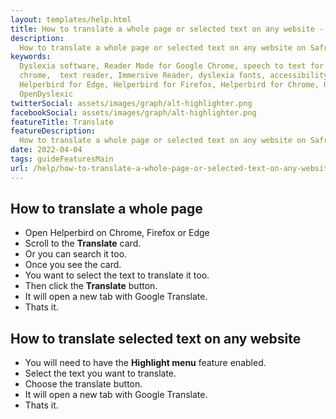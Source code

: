 ```yaml
---
layout: templates/help.html
title: How to translate a whole page or selected text on any website - Helperbird
description:
  How to translate a whole page or selected text on any website on Safrai, Chrome, Firefox or Edge.
keywords:
  Dyslexia software, Reader Mode for Google Chrome, speech to text for chrome, Text to speech for
  chrome,  text reader, Immersive Reader, dyslexia fonts, accessibility software, dyslexia software,
  Helperbird for Edge, Helperbird for Firefox, Helperbird for Chrome, Opendyslexic for Chrome,
  OpenDyslexic
twitterSocial: assets/images/graph/alt-highlighter.png
facebookSocial: assets/images/graph/alt-highlighter.png
featureTitle: Translate
featureDescription:
  How to translate a whole page or selected text on any website on Safrai, Chrome, Firefox or Edge.
date: 2022-04-04
tags: guideFeaturesMain
url: /help/how-to-translate-a-whole-page-or-selected-text-on-any-website/
---
```


## How to translate a whole page

- Open Helperbird on Chrome, Firefox or Edge
- Scroll to the **Translate** card.
- Or you can search it too.
- Once you see the card.
- You want to select the text to translate it too.
- Then click the **Translate** button.
- It will open a new tab with Google Translate.
- Thats it.

## How to translate selected text on any website

- You will need to have the **Highlight menu** feature enabled.
- Select the text you want to translate.
- Choose the translate button.
- It will open a new tab with Google Translate.
- Thats it.
